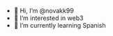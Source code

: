 - 👋 Hi, I’m @novakk99
- 👀 I’m interested in web3
- 🌱 I’m currently learning Spanish


<!---
novakk99/novakk99 is a ✨ special ✨ repository because its `README.md` (this file) appears on your GitHub profile.
You can click the Preview link to take a look at your changes.
--->
